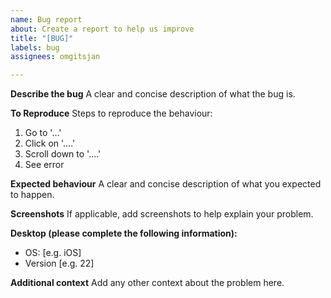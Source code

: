 ```yaml
---
name: Bug report
about: Create a report to help us improve
title: "[BUG]"
labels: bug
assignees: omgitsjan

---
```


**Describe the bug**
A clear and concise description of what the bug is.

**To Reproduce**
Steps to reproduce the behaviour:
1. Go to '…'
2. Click on '….'
3. Scroll down to '….'
4. See error

**Expected behaviour**
A clear and concise description of what you expected to happen.

**Screenshots**
If applicable, add screenshots to help explain your problem.

**Desktop (please complete the following information):**
 - OS: [e.g. iOS]
 - Version [e.g. 22]

**Additional context**
Add any other context about the problem here.
